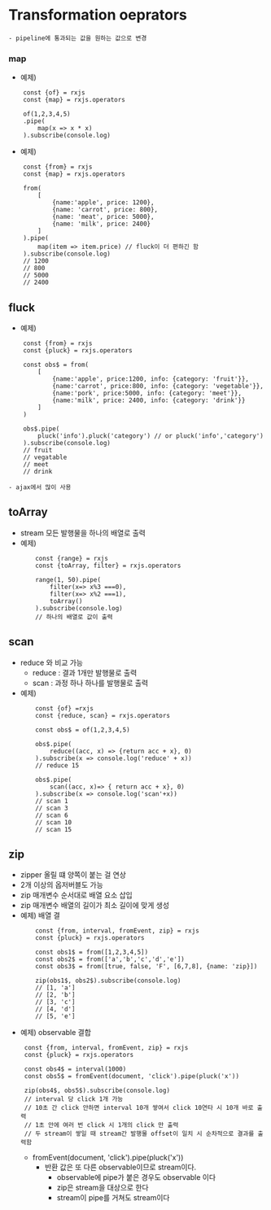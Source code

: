 # Transformation oeprators
    - pipeline에 통과되는 값을 원하는 값으로 변경


### map
- 예제)
```
    const {of} = rxjs
    const {map} = rxjs.operators

    of(1,2,3,4,5)
    .pipe(
        map(x => x * x)
    ).subscribe(console.log)
```

- 예제)
```
    const {from} = rxjs
    const {map} = rxjs.operators

    from(
        [
            {name:'apple', price: 1200},
            {name: 'carrot', price: 800},
            {name: 'meat', price: 5000},
            {name: 'milk', price: 2400}
        ]
    ).pipe(
        map(item => item.price) // fluck이 더 편하긴 함
    ).subscribe(console.log)
    // 1200
    // 800
    // 5000
    // 2400
``` 

## fluck
- 예제)
```
    const {from} = rxjs
    const {pluck} = rxjs.operators

    const obs$ = from(
        [
            {name:'apple', price:1200, info: {category: 'fruit'}},
            {name:'carrot', price:800, info: {category: 'vegetable'}},
            {name:'pork', price:5000, info: {category: 'meet'}},
            {name:'milk', price: 2400, info: {category: 'drink'}}
        ]
    )

    obs$.pipe(
        pluck('info').pluck('category') // or pluck('info','category')
    ).subscribe(console.log)
    // fruit
    // vegatable
    // meet
    // drink
```
    - ajax에서 많이 사용 


## toArray 
- stream 모든 발행물을 하나의 배열로 출력
- 예제)
    ```
        const {range} = rxjs
        const {toArray, filter} = rxjs.operators

        range(1, 50).pipe(
            filter(x=> x%3 ===0),
            filter(x=> x%2 ===1),
            toArray()
        ).subscribe(console.log)
        // 하나의 배열로 값이 출력
    ```

## scan
- reduce 와 비교 가능
  - reduce : 결과 1개만 발행물로 출력
  - scan : 과정 하나 하나를 발행물로 출력
- 예제)
    ```
        const {of} =rxjs
        const {reduce, scan} = rxjs.operators

        const obs$ = of(1,2,3,4,5)
        
        obs$.pipe(
            reduce((acc, x) => {return acc + x}, 0)
        ).subscribe(x => console.log('reduce' + x))
        // reduce 15

        obs$.pipe(
            scan((acc, x)=> { return acc + x}, 0)
        ).subscribe(x => console.log('scan'+x))
        // scan 1
        // scan 3
        // scan 6
        // scan 10
        // scan 15
    ```

## zip
- zipper 올릴 떄 양쪽이 붙는 걸 연상
- 2개 이상의 옵저버블도 가능
- zip 매개변수 순서대로 배열 요소 삽입
- zip 매개변수 배열의 길이가 최소 길이에 맞게 생성
- 예제) 배열 결
    ```
        const {from, interval, fromEvent, zip} = rxjs
        const {pluck} = rxjs.operators

        const obs1$ = from([1,2,3,4,5])
        const obs2$ = from(['a','b','c','d','e'])
        const obs3$ = from([true, false, 'F', [6,7,8], {name: 'zip}])

        zip(obs1$, obs2$).subscribe(console.log)
        // [1, 'a']
        // [2, 'b']
        // [3, 'c']
        // [4, 'd']
        // [5, 'e']
    ```
- 예제) observable 결합
   ```
    const {from, interval, fromEvent, zip} = rxjs
    const {pluck} = rxjs.operators

    const obs4$ = interval(1000)
    const obs5$ = fromEvent(document, 'click').pipe(pluck('x'))

    zip(obs4$, obs5$).subscribe(console.log)
    // interval 당 click 1개 가능
    // 10초 간 click 안하면 interval 10개 쌓여서 click 10연타 시 10개 바로 출력
    // 1초 안에 여러 번 click 시 1개의 click 만 출력
    // 두 stream이 쌓일 때 stream간 발행물 offset이 일치 시 순차적으로 결과를 출력함
   ``` 
   - fromEvent(document, 'click').pipe(pluck('x'))
     - 반환 값은 또 다른 observable이므로 stream이다.
       - observable에 pipe가 붙은 경우도 observable 이다
       - zip은 stream을 대상으로 한다
       - stream이 pipe를 거쳐도 stream이다
